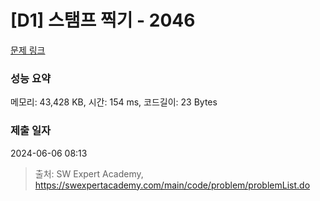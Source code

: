 # [D1] 스탬프 찍기 - 2046 

[문제 링크](https://swexpertacademy.com/main/code/problem/problemDetail.do?contestProbId=AV5QKdT6AyYDFAUq) 

### 성능 요약

메모리: 43,428 KB, 시간: 154 ms, 코드길이: 23 Bytes

### 제출 일자

2024-06-06 08:13



> 출처: SW Expert Academy, https://swexpertacademy.com/main/code/problem/problemList.do